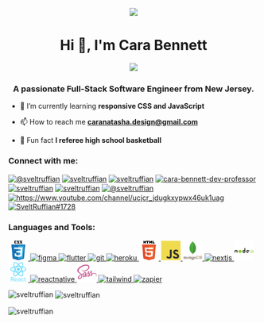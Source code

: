 <p align="center">
<a href="#">
  <img src="./img/banner.gif"/>
</a>


<h1 align="center">Hi 👋, I'm Cara Bennett</h1>
<p align="center"> <img src="https://sdk.bitmoji.com/render/panel/5e845383-93bc-40c1-bdde-3574c1b7c810-b3ad5a79-3b8d-4798-91c1-f2888c70a560-v1.png?transparent=1&palette=1"/></p>
<h3 align="center">A passionate Full-Stack Software Engineer from New Jersey.</h3>

- 🌱 I’m currently learning **responsive CSS and JavaScript**

- 📫 How to reach me **caranatasha.design@gmail.com**

- 🏀 Fun fact **I referee high school basketball**

<h3 align="left">Connect with me:</h3>
<p align="left">
<a href="https://codepen.io/@sveltruffian" target="blank"><img align="center" src="https://raw.githubusercontent.com/rahuldkjain/github-profile-readme-generator/master/src/images/icons/Social/codepen.svg" alt="@sveltruffian" height="30" width="40" /></a>
<a href="https://dev.to/sveltruffian" target="blank"><img align="center" src="https://raw.githubusercontent.com/rahuldkjain/github-profile-readme-generator/master/src/images/icons/Social/devto.svg" alt="sveltruffian" height="30" width="40" /></a>
<a href="https://twitter.com/sveltruffian" target="blank"><img align="center" src="https://raw.githubusercontent.com/rahuldkjain/github-profile-readme-generator/master/src/images/icons/Social/twitter.svg" alt="sveltruffian" height="30" width="40" /></a>
<a href="https://linkedin.com/in/cara-bennett-dev-professor" target="blank"><img align="center" src="https://raw.githubusercontent.com/rahuldkjain/github-profile-readme-generator/master/src/images/icons/Social/linked-in-alt.svg" alt="cara-bennett-dev-professor" height="30" width="40" /></a>
<a href="https://instagram.com/sveltruffian" target="blank"><img align="center" src="https://raw.githubusercontent.com/rahuldkjain/github-profile-readme-generator/master/src/images/icons/Social/instagram.svg" alt="sveltruffian" height="30" width="40" /></a>
<a href="https://dribbble.com/sveltruffian" target="blank"><img align="center" src="https://raw.githubusercontent.com/rahuldkjain/github-profile-readme-generator/master/src/images/icons/Social/dribbble.svg" alt="sveltruffian" height="30" width="40" /></a>
<a href="https://medium.com/@sveltruffian" target="blank"><img align="center" src="https://raw.githubusercontent.com/rahuldkjain/github-profile-readme-generator/master/src/images/icons/Social/medium.svg" alt="@sveltruffian" height="30" width="40" /></a>
<a href="https://www.youtube.com/c/https://www.youtube.com/channel/ucjcr_jdugkxypwx46uk1uag" target="blank"><img align="center" src="https://raw.githubusercontent.com/rahuldkjain/github-profile-readme-generator/master/src/images/icons/Social/youtube.svg" alt="https://www.youtube.com/channel/ucjcr_jdugkxypwx46uk1uag" height="30" width="40" /></a>
<a href="https://discord.gg/SveltRuffian#1728" target="blank"><img align="center" src="https://raw.githubusercontent.com/rahuldkjain/github-profile-readme-generator/master/src/images/icons/Social/discord.svg" alt="SveltRuffian#1728" height="30" width="40" /></a>
</p>

<h3 align="left">Languages and Tools:</h3>
<p align="left"> <a href="https://www.w3schools.com/css/" target="_blank" rel="noreferrer"> <img src="https://raw.githubusercontent.com/devicons/devicon/master/icons/css3/css3-original-wordmark.svg" alt="css3" width="40" height="40"/> </a> <a href="https://www.figma.com/" target="_blank" rel="noreferrer"> <img src="https://www.vectorlogo.zone/logos/figma/figma-icon.svg" alt="figma" width="40" height="40"/> </a> <a href="https://flutter.dev" target="_blank" rel="noreferrer"> <img src="https://www.vectorlogo.zone/logos/flutterio/flutterio-icon.svg" alt="flutter" width="40" height="40"/> </a> <a href="https://git-scm.com/" target="_blank" rel="noreferrer"> <img src="https://www.vectorlogo.zone/logos/git-scm/git-scm-icon.svg" alt="git" width="40" height="40"/> </a> <a href="https://heroku.com" target="_blank" rel="noreferrer"> <img src="https://www.vectorlogo.zone/logos/heroku/heroku-icon.svg" alt="heroku" width="40" height="40"/> </a> <a href="https://www.w3.org/html/" target="_blank" rel="noreferrer"> <img src="https://raw.githubusercontent.com/devicons/devicon/master/icons/html5/html5-original-wordmark.svg" alt="html5" width="40" height="40"/> </a> <a href="https://developer.mozilla.org/en-US/docs/Web/JavaScript" target="_blank" rel="noreferrer"> <img src="https://raw.githubusercontent.com/devicons/devicon/master/icons/javascript/javascript-original.svg" alt="javascript" width="40" height="40"/> </a> <a href="https://www.mongodb.com/" target="_blank" rel="noreferrer"> <img src="https://raw.githubusercontent.com/devicons/devicon/master/icons/mongodb/mongodb-original-wordmark.svg" alt="mongodb" width="40" height="40"/> </a> <a href="https://nextjs.org/" target="_blank" rel="noreferrer"> <img src="https://cdn.worldvectorlogo.com/logos/nextjs-2.svg" alt="nextjs" width="40" height="40"/> </a> <a href="https://nodejs.org" target="_blank" rel="noreferrer"> <img src="https://raw.githubusercontent.com/devicons/devicon/master/icons/nodejs/nodejs-original-wordmark.svg" alt="nodejs" width="40" height="40"/> </a> <a href="https://reactjs.org/" target="_blank" rel="noreferrer"> <img src="https://raw.githubusercontent.com/devicons/devicon/master/icons/react/react-original-wordmark.svg" alt="react" width="40" height="40"/> </a> <a href="https://reactnative.dev/" target="_blank" rel="noreferrer"> <img src="https://reactnative.dev/img/header_logo.svg" alt="reactnative" width="40" height="40"/> </a> <a href="https://sass-lang.com" target="_blank" rel="noreferrer"> <img src="https://raw.githubusercontent.com/devicons/devicon/master/icons/sass/sass-original.svg" alt="sass" width="40" height="40"/> </a> <a href="https://tailwindcss.com/" target="_blank" rel="noreferrer"> <img src="https://www.vectorlogo.zone/logos/tailwindcss/tailwindcss-icon.svg" alt="tailwind" width="40" height="40"/> </a> <a href="https://zapier.com" target="_blank" rel="noreferrer"> <img src="https://www.vectorlogo.zone/logos/zapier/zapier-icon.svg" alt="zapier" width="40" height="40"/> </a> </p>

<p><img align="left" src="https://github-readme-stats.vercel.app/api/top-langs?username=sveltruffian&show_icons=true&locale=en&layout=compact" alt="sveltruffian" /></p>

<p>&nbsp;<img align="center" src="https://github-readme-stats.vercel.app/api?username=sveltruffian&show_icons=true&locale=en" alt="sveltruffian" /></p>

<p><img align="center" src="https://github-readme-streak-stats.herokuapp.com/?user=sveltruffian&" alt="sveltruffian" /></p>
